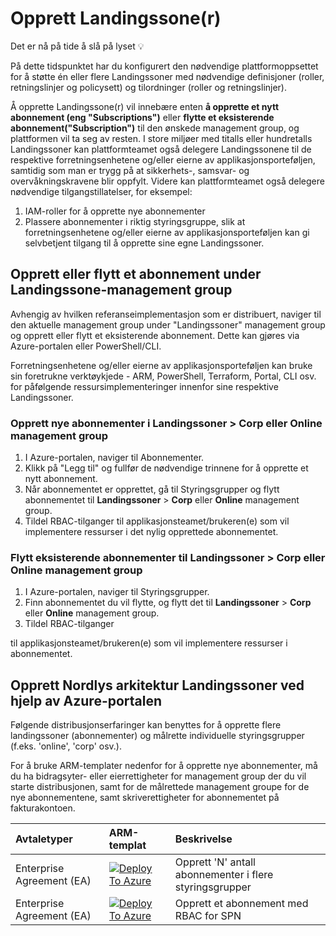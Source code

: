 # Opprett Landingssone(r)

Det er nå på tide å slå på lyset :bulb:

På dette tidspunktet har du konfigurert den nødvendige plattformoppsettet for å støtte én eller flere Landingssoner med nødvendige definisjoner (roller, retningslinjer og policysett) og tilordninger (roller og retningslinjer).

Å opprette Landingssone(r) vil innebære enten **å opprette et nytt abonnement (eng "Subscriptions")** eller **flytte et eksisterende abonnement("Subscription")** til den ønskede management group, og plattformen vil ta seg av resten. I store miljøer med titalls eller hundretalls Landingssoner kan plattformteamet også delegere Landingssonene til de respektive forretningsenhetene og/eller eierne av applikasjonsporteføljen, samtidig som man er trygg på at sikkerhets-, samsvar- og overvåkningskravene blir oppfylt. Videre kan plattformteamet også delegere nødvendige tilgangstillatelser, for eksempel:

1) IAM-roller for å opprette nye abonnementer
2) Plassere abonnementer i riktig styringsgruppe, slik at forretningsenhetene og/eller eierne av applikasjonsporteføljen kan gi selvbetjent tilgang til å opprette sine egne Landingssoner.

## Opprett eller flytt et abonnement under Landingssone-management group

Avhengig av hvilken referanseimplementasjon som er distribuert, naviger til den aktuelle management group under "Landingssoner" management group og opprett eller flytt et eksisterende abonnement. Dette kan gjøres via Azure-portalen eller PowerShell/CLI.

Forretningsenhetene og/eller eierne av applikasjonsporteføljen kan bruke sin foretrukne verktøykjede - ARM, PowerShell, Terraform, Portal, CLI osv. for påfølgende ressursimplementeringer innenfor sine respektive Landingssoner.

### Opprett nye abonnementer i **Landingssoner** > **Corp** eller **Online** management group

1. I Azure-portalen, naviger til Abonnementer.
2. Klikk på "Legg til" og fullfør de nødvendige trinnene for å opprette et nytt abonnement.
3. Når abonnementet er opprettet, gå til Styringsgrupper og flytt abonnementet til **Landingssoner** > **Corp** eller **Online** management group.
4. Tildel RBAC-tilganger til applikasjonsteamet/brukeren(e) som vil implementere ressurser i det nylig opprettede abonnementet.

### Flytt eksisterende abonnementer til **Landingssoner** > **Corp** eller **Online** management group

1. I Azure-portalen, naviger til Styringsgrupper.
2. Finn abonnementet du vil flytte, og flytt det til **Landingssoner** > **Corp** eller **Online** management group.
3. Tildel RBAC-tilganger

 til applikasjonsteamet/brukeren(e) som vil implementere ressurser i abonnementet.

## Opprett Nordlys arkitektur Landingssoner ved hjelp av Azure-portalen

Følgende distribusjonserfaringer kan benyttes for å opprette flere landingssoner (abonnementer) og målrette individuelle styringsgrupper (f.eks. 'online', 'corp' osv.).

For å bruke ARM-templater nedenfor for å opprette nye abonnementer, må du ha bidragsyter- eller eierrettigheter for management group der du vil starte distribusjonen, samt for de målrettede management groupe for de nye abonnementene, samt skriverettigheter for abonnementet på fakturakontoen.

| Avtaletyper | ARM-templat | Beskrivelse |
|:-------------------------|:-------------|:--------------|
| Enterprise Agreement (EA) |[![Deploy To Azure](https://learn.microsoft.com/azure/templates/media/deploy-to-azure.svg)](https://portal.azure.com/#blade/Microsoft_Azure_CreateUIDef/CustomDeploymentBlade/uri/https%3A%2F%2Fraw.githubusercontent.com%2FAzure%2FEnterprise-Scale%2Fmain%2Fdocs%2Freference%2Flzs%2FarmTemplates%2Feslz.json/createUIDefinitionUri/https%3A%2F%2Fraw.githubusercontent.com%2FAzure%2FEnterprise-Scale%2Fmain%2Fdocs%2Freference%2Flzs%2FarmTemplates%2Fportal-eslz.json) | Opprett 'N' antall abonnementer i flere styringsgrupper |
| Enterprise Agreement (EA) |[![Deploy To Azure](https://learn.microsoft.com/azure/templates/media/deploy-to-azure.svg)](https://portal.azure.com/#blade/Microsoft_Azure_CreateUIDef/CustomDeploymentBlade/uri/https%3A%2F%2Fraw.githubusercontent.com%2FAzure%2FEnterprise-Scale%2Fmain%2Fexamples%2Flanding-zones%2Fsubscription-with-rbac%2FsubscriptionWithRbac.json/createUIDefinitionUri/https%3A%2F%2Fraw.githubusercontent.com%2FAzure%2FEnterprise-Scale%2Fmain%2Fexamples%2Flanding-zones%2Fsubscription-with-rbac%2Fportal-subscriptionWithRbac.json)| Opprett et abonnement med RBAC for SPN